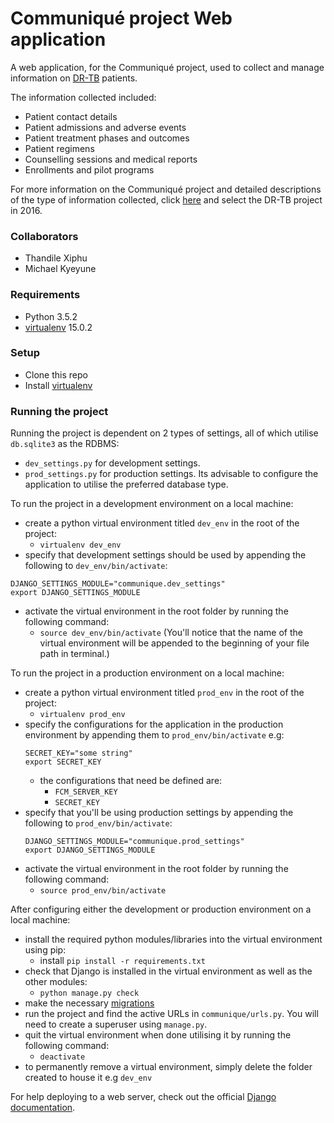 # Communiqué project Web application

A web application, for the Communiqué project, used to collect and manage information on [DR-TB](https://en.wikipedia.org/wiki/Multi-drug-resistant_tuberculosis) patients.

The information collected included:
- Patient contact details
- Patient admissions and adverse events
- Patient treatment phases and outcomes
- Patient regimens
- Counselling sessions and medical reports
- Enrollments and pilot programs

For more information on the Communiqué project and detailed descriptions of the type of information collected, click [here](http://shenzi.cs.uct.ac.za/~honsproj/) and select the DR-TB project in 2016.
 
### Collaborators
- Thandile Xiphu
- Michael Kyeyune

### Requirements
- Python 3.5.2
- [virtualenv](https://virtualenv.pypa.io/en/stable/) 15.0.2

### Setup
- Clone this repo
- Install [virtualenv](https://virtualenv.pypa.io/en/stable/)

### Running the project
Running the project is dependent on 2 types of settings, all of which utilise `db.sqlite3` as the RDBMS:
  - `dev_settings.py` for development settings.
  - `prod_settings.py` for production settings. Its advisable to configure the application to utilise the preferred database type.
    
To run the project in a development environment on a local machine:
  - create a python virtual environment titled `dev_env` in the root of the project:
    - ```virtualenv dev_env```
  - specify that development settings should be used by appending the following to `dev_env/bin/activate`:
  ```
  DJANGO_SETTINGS_MODULE="communique.dev_settings"
  export DJANGO_SETTINGS_MODULE
  ```
  - activate the virtual environment in the root folder by running the following command:
    - ```source dev_env/bin/activate``` (You'll notice that the name of the virtual environment will be appended to the beginning of your file path in terminal.)
    
To run the project in a production environment on a local machine:
  - create a python virtual environment titled `prod_env` in the root of the project:
    - ```virtualenv prod_env```
  - specify the configurations for the application in the production environment by appending them to `prod_env/bin/activate` e.g:
    ```
    SECRET_KEY="some string"
    export SECRET_KEY
    ```
    - the configurations that need be defined are:
      - `FCM_SERVER_KEY`
      - `SECRET_KEY`
  - specify that you'll be using production settings by appending the following to `prod_env/bin/activate`:
    ```
    DJANGO_SETTINGS_MODULE="communique.prod_settings"
    export DJANGO_SETTINGS_MODULE
    ```
  - activate the virtual environment in the root folder by running the following command:
    - ```source prod_env/bin/activate```
  
After configuring either the development or production environment on a local machine:
  - install the required python modules/libraries into the virtual environment using pip:
    - install ```pip install -r requirements.txt```
  - check that Django is installed in the virtual environment as well as the other modules:
    - ```python manage.py check```
  - make the necessary [migrations](https://docs.djangoproject.com/en/1.10/topics/migrations/)
  - run the project and find the active URLs in `communique/urls.py`. You will need to create a superuser using `manage.py`.
  - quit the virtual environment when done utilising it by running the following command:
    - `deactivate`
  - to permanently remove a virtual environment, simply delete the folder created to house it e.g `dev_env`
  
For help deploying to a web server, check out the official [Django documentation](https://docs.djangoproject.com/en/1.10/howto/deployment/).
